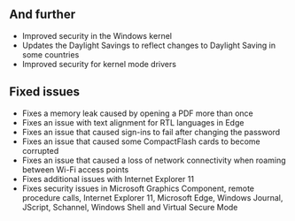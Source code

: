 ## And further
- Improved security in the Windows kernel
- Updates the Daylight Savings to reflect changes to Daylight Saving in some countries
- Improved security for kernel mode drivers

## Fixed issues
- Fixes a memory leak caused by opening a PDF more than once
- Fixes an issue with text alignment for RTL languages in Edge
- Fixes an issue that caused sign-ins to fail after changing the password
- Fixes an issue that caused some CompactFlash cards to become corrupted
- Fixes an issue that caused a loss of network connectivity when roaming between Wi-Fi access points
- Fixes additional issues with Internet Explorer 11
- Fixes security issues in Microsoft Graphics Component, remote procedure calls, Internet Explorer 11, Microsoft Edge, Windows Journal, JScript, Schannel, Windows Shell and Virtual Secure Mode